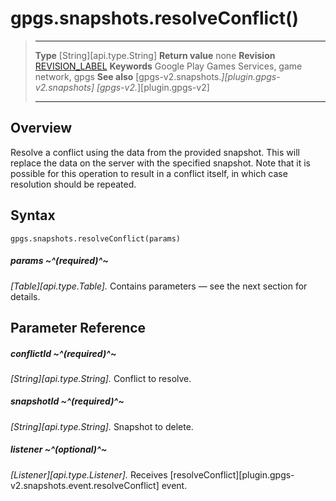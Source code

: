 # gpgs.snapshots.resolveConflict()

> --------------------- ------------------------------------------------------------------------------------------
> __Type__              [String][api.type.String]
> __Return value__      none
> __Revision__          [REVISION_LABEL](REVISION_URL)
> __Keywords__          Google Play Games Services, game network, gpgs
> __See also__          [gpgs-v2.snapshots.*][plugin.gpgs-v2.snapshots]
>                       [gpgs-v2.*][plugin.gpgs-v2]
> --------------------- ------------------------------------------------------------------------------------------

## Overview

Resolve a conflict using the data from the provided snapshot. This will replace the data on the server with the specified snapshot. Note that it is possible for this operation to result in a conflict itself, in which case resolution should be repeated.

## Syntax

	gpgs.snapshots.resolveConflict(params)

##### params ~^(required)^~
_[Table][api.type.Table]._ Contains parameters — see the next section for details.

## Parameter Reference

##### conflictId ~^(required)^~
_[String][api.type.String]._ Conflict to resolve.

##### snapshotId ~^(required)^~
_[String][api.type.String]._ Snapshot to delete.

##### listener ~^(optional)^~
_[Listener][api.type.Listener]._ Receives [resolveConflict][plugin.gpgs-v2.snapshots.event.resolveConflict] event.
